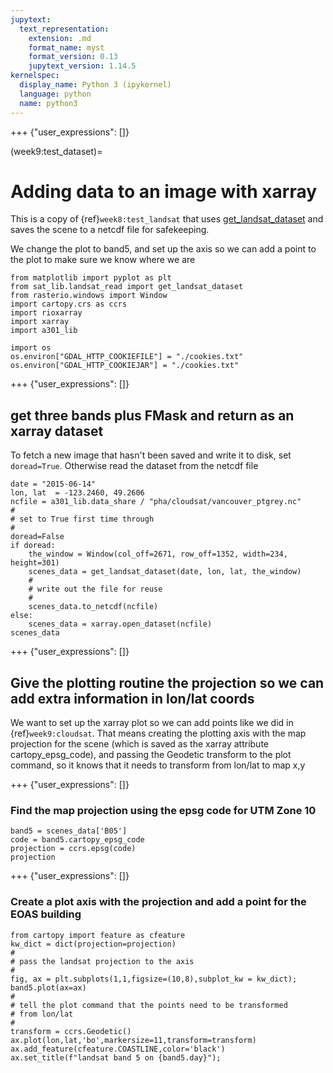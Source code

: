 ```yaml
---
jupytext:
  text_representation:
    extension: .md
    format_name: myst
    format_version: 0.13
    jupytext_version: 1.14.5
kernelspec:
  display_name: Python 3 (ipykernel)
  language: python
  name: python3
---
```


+++ {"user_expressions": []}

(week9:test_dataset)=
# Adding data to an image with xarray

This is a copy of {ref}`week8:test_landsat` that uses [get_landsat_dataset](https://phaustin.github.io/a301_web/full_listing.html#sat_lib.landsat_read.get_landsat_dataset) and saves the scene to
a netcdf file for safekeeping.

We change the plot to band5, and set up the axis so we can add a point to the plot to make sure we know where we are

```{code-cell} ipython3
from matplotlib import pyplot as plt
from sat_lib.landsat_read import get_landsat_dataset
from rasterio.windows import Window
import cartopy.crs as ccrs
import rioxarray
import xarray
import a301_lib
```

```{code-cell} ipython3
import os
os.environ["GDAL_HTTP_COOKIEFILE"] = "./cookies.txt"
os.environ["GDAL_HTTP_COOKIEJAR"] = "./cookies.txt"
```

+++ {"user_expressions": []}

## get three bands plus FMask and return as an xarray dataset

To fetch a new image that hasn't been saved and write it to disk,
set `doread=True`. Otherwise read the dataset from the netcdf file

```{code-cell} ipython3
date = "2015-06-14"
lon, lat  = -123.2460, 49.2606
ncfile = a301_lib.data_share / "pha/cloudsat/vancouver_ptgrey.nc"
#
# set to True first time through
#
doread=False
if doread:
    the_window = Window(col_off=2671, row_off=1352, width=234, height=301)
    scenes_data = get_landsat_dataset(date, lon, lat, the_window) 
    #
    # write out the file for reuse
    #
    scenes_data.to_netcdf(ncfile)
else:
    scenes_data = xarray.open_dataset(ncfile)
scenes_data
```

+++ {"user_expressions": []}

## Give the plotting routine the projection so we can add extra information in lon/lat coords

We want to set up the xarray plot so we can add points like we did in {ref}`week9:cloudsat`.  That means
creating the plotting axis with the map projection for the scene (which is saved as the xarray
attribute cartopy_epsg_code), and passing the Geodetic transform to the plot command, so it
knows that it needs to transform from lon/lat to map x,y

+++ {"user_expressions": []}

### Find the map projection using the epsg code for UTM Zone 10

```{code-cell} ipython3
band5 = scenes_data['B05']
code = band5.cartopy_epsg_code
projection = ccrs.epsg(code)
projection
```

+++ {"user_expressions": []}

### Create a plot axis with the projection and add a point for the EOAS building

```{code-cell} ipython3
from cartopy import feature as cfeature
kw_dict = dict(projection=projection)
#
# pass the landsat projection to the axis
#
fig, ax = plt.subplots(1,1,figsize=(10,8),subplot_kw = kw_dict);
band5.plot(ax=ax)
#
# tell the plot command that the points need to be transformed
# from lon/lat
#
transform = ccrs.Geodetic()
ax.plot(lon,lat,'bo',markersize=11,transform=transform)
ax.add_feature(cfeature.COASTLINE,color='black')
ax.set_title(f"landsat band 5 on {band5.day}");
```
